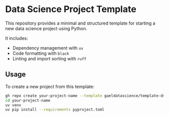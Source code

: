 # Data Science Project Template

This repository provides a minimal and structured template for starting a new data science project using Python.

It includes:

- Dependency management with `uv`
- Code formatting with `black`
- Linting and import sorting with `ruff`

## Usage

To create a new project from this template:

```bash
gh repo create your-project-name --template gaeldatascience/template-ds-project
cd your-project-name
uv venv
uv pip install --requirements pyproject.toml
```